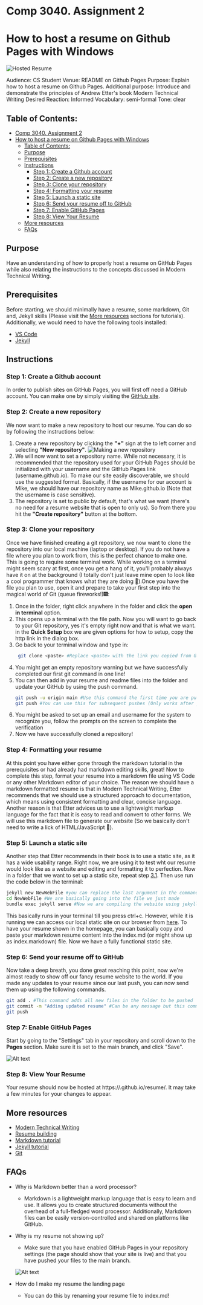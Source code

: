 # Comp 3040. Assignment 2
# How to host a resume on Github Pages with Windows

![Hosted Resume](GIFSource/Hosted%20Resume.gif)


Audience: CS Student
Venue: README on Github Pages
Purpose: Explain how to host a resume on Github Pages.
Additional purpose: Introduce and demonstrate the principles of Andrew Etter's
book Modern Technical Writing
Desired Reaction: Informed
Vocabulary: semi-formal
Tone: clear

## Table of Contents:
- [Comp 3040. Assignment 2](#comp-3040-assignment-2)
- [How to host a resume on Github Pages with Windows](#how-to-host-a-resume-on-github-pages-with-windows)
  - [Table of Contents:](#table-of-contents)
  - [Purpose](#purpose)
  - [Prerequisites](#prerequisites)
  - [Instructions](#instructions)
    - [Step 1: Create a Github account](#step-1-create-a-github-account)
    - [Step 2: Create a new repository](#step-2-create-a-new-repository)
    - [Step 3: Clone your repository](#step-3-clone-your-repository)
    - [Step 4: Formatting your resume](#step-4-formatting-your-resume)
    - [Step 5: Launch a static site](#step-5-launch-a-static-site)
    - [Step 6: Send your resume off to GitHub](#step-6-send-your-resume-off-to-github)
    - [Step 7: Enable GitHub Pages](#step-7-enable-github-pages)
    - [Step 8: View Your Resume](#step-8-view-your-resume)
  - [More resources](#more-resources)
  - [FAQs](#faqs)



## Purpose
Have an understanding of how to properly host a resume on GitHub Pages while also relating the instructions to the concepts discussed in Modern Technical Writing.

## Prerequisites
Before starting, we should minimally have a resume, some markdown, Git and, Jekyll skills (Please visit the [More resources](#more-resources) sections for tutorials). Additionally, we would need to have the following tools installed:
 * [VS Code](https://code.visualstudio.com/download) 
  * [Jekyll](https://jekyllrb.com/docs/installation/windows/)


## Instructions

### Step 1: Create a Github account
In order to publish sites on GitHub Pages, you will first off need a GitHub account. You can make one by simply visiting the [GitHub site](https://github.com/).

### Step 2: Create a new repository
We now want to make a new repository to host our resume. You can do so by following the instructions below:

1. Create a new repository by clicking the **"+"** sign at the to left corner and selecting **"New repository"**.
  ![Making a new repository](GIFSource/newRepo.gif)
1. We will now want to set a repository name. While not necessary, it is recommended that the repository used for your GitHub Pages should be initialized with your username and the GitHub Pages link (username.github.io). To make our site easily discoverable, we should use the suggested format. Basically, if the username for our account is Mike, we should have our repository name as Mike.github.io (Note that the username is case sensitive).
2. The repository is set to public by default, that's what we want (there's no need for a resume website that is open to only us). So from there you hit the **"Create repository"** button at the bottom.


### Step 3: Clone your repository
Once we have finished creating a git repository, we now want to clone the repository into our local machine (laptop or desktop). If you do not have a file where you plan to work from, this is the perfect chance to make one. This is going to require some terminal work. While working on a terminal might seem scary at first, once you get a hang of it, you'll probably always have it on at the background (I totally don't just leave mine open to look like a cool programmer that knows what they are doing 🤥).Once you have the file you plan to use, open it and prepare to take your first step into the magical world of Git (queue fireworks!)🎆:

1. Once in the folder, right click anywhere in the folder and click the **open in terminal** option.
2. This opens up a terminal with the file path. Now you will want to go back to your Git repository, yes it's empty right now and that is what we want. in the **Quick Setup** box we are given options for how to setup, copy the http link in the dialog box. 
3. Go back to your terminal window and type in:
   ``` bash
    git clone <paste> #Replace <paste> with the link you copied from GitHub (You can do this by left clicking on your mouse) 
    ```
4. You might get an empty repository warning but we have successfully completed our first git command in one line!
5. You can then add in your resume and readme files into the folder and update your GitHub by using the push command.
   ``` bash
   git push -u origin main #Use this command the first time you are pushing to the repository
   git push #You can use this for subsequent pushes (Only works after you set up the origin using the command above)
   ``` 
6. You might be asked to set up an email and username for the system to recognize you, follow the prompts on the screen to complete the verification 
7. Now we have successfully cloned a repository!
   
### Step 4: Formatting your resume
At this point you have either gone through the markdown tutorial in the prerequisites or had already had markdown editing skills, great! Now to complete this step, format your resume into a markdown file using VS Code or any other Markdown editor of your choice. The reason we should have a markdown formatted resume is that in Modern Technical Writing, Etter recommends that we should use a structured approach to documentation, which means using consistent formatting and clear, concise language. Another reason is that Etter advices us to use a lightweight markup language for the fact that it is easy to read and convert to other forms. We will use this markdown file to generate our website (So we basically don't need to write a lick of HTML/JavaScript 🎉).

### Step 5: Launch a static site
Another step that Etter recommends in their book is to use a static site, as it has a wide usability range. Right now, we are using it to test wht our resume would look like as a website and editing and formatting it to perfection. Now in a folder that we want to set up a static site, repeat step [3.1](#step-3-clone-your-repository). Then use run the code below in the terminal:

```bash
jekyll new NewWebFile #you can replace the last argument in the command with anything you want to name the file
cd NewWebFile #We are basically going into the file we just made
bundle exec jekyll serve #Now we are compiling the website using jekyll
```
This basically runs in your terminal till you press ctrl+c. However, while it is running we can access our local static site on our browser from [here](http://localhost:4000). To have your resume shown in the homepage, you can basically copy and paste your markdown resume content into the index.md (or might show up as index.markdown) file. Now we have a fully functional static site.

### Step 6: Send your resume off to GitHub
Now take a deep breath, you done great reaching this point, now we're almost ready to show off our fancy resume website to the world. If you made any updates to your resume since our last push, you can now send them up using the following commands.
``` bash
git add . #This command adds all new files in the folder to be pushed
git commit -m "Adding updated resume" #Can be any message but this command adds a message to let us know the details about this 
git push
```
### Step 7: Enable GitHub Pages
Start by going to the "Settings" tab in your repository and scroll down to the __Pages__ section. Make sure it is set to the main branch, and click "Save".

![Alt text](GIFSource/GitPages.gif)


### Step 8: View Your Resume 
Your resume should now be hosted at https://<your-github-username>.github.io/resume/. It may take a few minutes for your changes to appear.

## More resources
- [Modern Technical Writing](https://www.amazon.ca/gp/product/B01A2QL9SS/ref=kinw_myk_ro_title)
- [Resume building](https://umanitoba.ca/career-services/employment-resources-students#marketing-yourself)
- [Markdown tutorial](https://www.markdowntutorial.com/)
- [Jekyll tutorial](https://www.mikedane.com/static-site-generators/jekyll/)
- [Git](https://rogerdudler.github.io/git-guide/)

## FAQs 
* Why is Markdown better than a word processor?

    - Markdown is a lightweight markup language that is easy to learn and use. It allows you to create structured documents without the overhead of a full-fledged word processor. Additionally, Markdown files can be easily version-controlled and shared on platforms like GitHub.

* Why is my resume not showing up?

    - Make sure that you have enabled GitHub Pages in your repository settings (the page should show that your site is live) and that you have pushed your files to the main branch.

    ![Alt text](GIFSource/LiveSite.png)

* How do I make my resume the landing page

    - You can do this by renaming your resume file to index.md!
  
